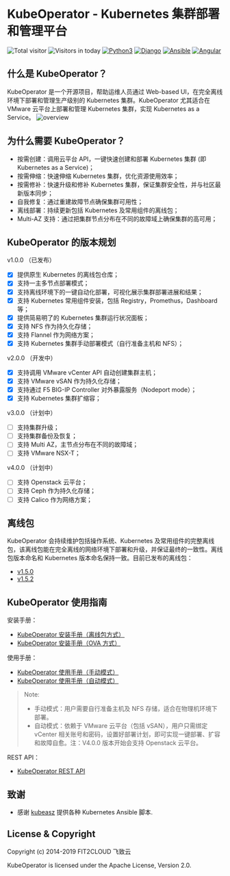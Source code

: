 # KubeOperator - Kubernetes 集群部署和管理平台

![Total visitor](https://visitor-count-badge.herokuapp.com/total.svg?repo_id=kubeoperator)
![Visitors in today](https://visitor-count-badge.herokuapp.com/today.svg?repo_id=kubeoperator)
[![Python3](https://img.shields.io/badge/python-3.6-green.svg?style=plastic)](https://www.python.org/)
[![Django](https://img.shields.io/badge/django-2.1-brightgreen.svg?style=plastic)](https://www.djangoproject.com/)
[![Ansible](https://img.shields.io/badge/ansible-2.6.5-blue.svg?style=plastic)](https://www.ansible.com/)
[![Angular](https://img.shields.io/badge/angular-7.0.4-red.svg?style=plastic)](https://www.angular.cn/)

## 什么是 KubeOperator？

KubeOperator 是一个开源项目，帮助运维人员通过 Web-based UI，在完全离线环境下部署和管理生产级别的 Kubernetes 集群。KubeOperator 尤其适合在 VMware 云平台上部署和管理 Kubernetes 集群，实现 Kubernetes as a Service。
![overview](https://github.com/KubeOperator/KubeOperator/blob/master/docs/images/KubeOperator.jpeg?raw=true)

## 为什么需要 KubeOperator？

-  按需创建：调用云平台 API，一键快速创建和部署 Kubernetes 集群 (即 Kubernetes as a Service)；
-  按需伸缩：快速伸缩 Kubernetes 集群，优化资源使用效率；
-  按需修补：快速升级和修补 Kubernetes 集群，保证集群安全性，并与社区最新版本同步；
-  自我修复：通过重建故障节点确保集群可用性；
-  离线部署：持续更新包括 Kubernetes 及常用组件的离线包；
-  Multi-AZ 支持：通过把集群节点分布在不同的故障域上确保集群的高可用；

## KubeOperator 的版本规划

 v1.0.0 （已发布）

- [x] 提供原生 Kubernetes 的离线包仓库；
- [x] 支持一主多节点部署模式；
- [x] 支持离线环境下的一键自动化部署，可视化展示集群部署进展和结果；
- [x] 支持 Kubernetes 常用组件安装，包括 Registry，Promethus，Dashboard等；
- [x] 提供简易明了的 Kubernetes 集群运行状况面板；
- [x] 支持 NFS 作为持久化存储；
- [x] 支持 Flannel 作为网络方案；
- [x] 支持 Kubernetes 集群手动部署模式（自行准备主机和 NFS）；

 v2.0.0 （开发中）

- [x] 支持调用 VMware vCenter API 自动创建集群主机；
- [x] 支持 VMware vSAN 作为持久化存储；
- [x] 支持通过 F5 BIG-IP Controller 对外暴露服务（Nodeport mode）；
- [x] 支持 Kubernetes 集群扩缩容；

 v3.0.0 （计划中）
 
- [ ] 支持集群升级；
- [ ] 支持集群备份及恢复；
- [ ] 支持 Multi AZ，主节点分布在不同的故障域；
- [ ] 支持 VMware NSX-T；

 v4.0.0 （计划中）
 
- [ ] 支持 Openstack 云平台；
- [ ] 支持 Ceph 作为持久化存储；
- [ ] 支持 Calico 作为网络方案；

## 离线包

KubeOperator 会持续维护包括操作系统、Kubernetes 及常用组件的完整离线包，该离线包能在完全离线的网络环境下部署和升级，并保证最终的一致性。离线包版本命名和 Kubernetes 版本命名保持一致。目前已发布的离线包：

- [v1.5.0](https://github.com/KubeOperator/KubeOperator/blob/master/offline-package/v1.5.0.md)
- [v1.5.2](https://github.com/KubeOperator/KubeOperator/blob/master/offline-package/v1.5.2.md)
 
 ## KubeOperator 使用指南

安装手册：
- [KubeOperator 安装手册（离线包方式）](https://github.com/KubeOperator/KubeOperator/blob/master/docs/install-1.md)
- [KubeOperator 安装手册（OVA 方式）](https://github.com/KubeOperator/KubeOperator/blob/master/docs/install-2.md)

使用手册：
- [KubeOperator 使用手册（手动模式）](https://github.com/KubeOperator/KubeOperator/blob/master/docs/user-guide-1.md)
- [KubeOperator 使用手册（自动模式）](https://github.com/KubeOperator/KubeOperator/blob/master/docs/user-guide-2.md)

> Note:
> - 手动模式：用户需要自行准备主机及 NFS 存储，适合在物理机环境下部署。
> - 自动模式：依赖于 VMware 云平台（包括 vSAN），用户只需绑定 vCenter 相关账号和密码，设置好部署计划，即可实现一键部署、扩容和故障自愈。注：V4.0.0 版本开始会支持 Openstack 云平台。

REST API：
- [KubeOperator REST API](https://github.com/KubeOperator/KubeOperator/blob/master/docs/restapi.md)

## 致谢

- 感谢 [kubeasz](https://github.com/easzlab/kubeasz) 提供各种 Kubernetes Ansible 脚本.

## License & Copyright

Copyright (c) 2014-2019 FIT2CLOUD 飞致云

KubeOperator is licensed under the Apache License, Version 2.0.
